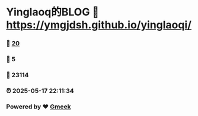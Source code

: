 # Yinglaoq的BLOG :link: https://ymgjdsh.github.io/yinglaoqi/ 
### :page_facing_up: [20](https://ymgjdsh.github.io/yinglaoqi//tag.html) 
### :speech_balloon: 5 
### :hibiscus: 23114 
### :alarm_clock: 2025-05-17 22:11:34 
### Powered by :heart: [Gmeek](https://github.com/Meekdai/Gmeek)
